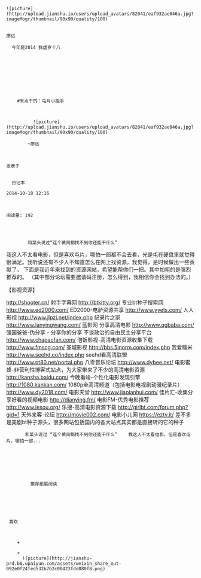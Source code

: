 
    
  
    ![picture](http://upload.jianshu.io/users/upload_avatars/82041/eaf932ae046a.jpg?imageMogr/thumbnail/90x90/quality/100)
    

    廖远
  
      今年是2014 我虚岁十八

  
  
    
  


    
      
        #来点干的：屯片小能手
        
          
            
              ![picture](http://upload.jianshu.io/users/upload_avatars/82041/eaf932ae046a.jpg?imageMogr/thumbnail/90x90/quality/100)
            
            +廖远
        
        
    
    发表于 

    
      日记本

    2014-10-18 12:16

    

    阅读量: 192
  


        
            和菜头说过“连个黄网都找不到你还能干什么” 
  我这人不太看电影，但是喜欢屯片，哪怕一部都不会去看，光是屯在硬盘里就觉得很满足。我听说还有不少人不知道怎么在网上找资源，我觉得，是时候做出一些贡献了。
  下面是我近年来找到的资源网站，希望能帮你们一把。其中加粗的是强烈推荐的。
  （其中部分论坛需要邀请码注册，怎么得到，我相信你会找到办法的。）
  

  【影视资源】

  http://shooter.cn/
  射手字幕网
  http://btkitty.org/
  专业bt种子搜索网
  http://www.ed2000.com/
  ED2000-电驴资源共享
  http://www.yyets.com/
  人人影视
  http://www.jlpzj.net/index.php
  纪录片之家
  http://www.lanyingwang.com/
  蓝影网 分享高清电影
  http://www.qgbaba.com/
  强国爸爸-伪分享 - 分享你的分享 不谈政治的自由民主分享平台
  http://www.chapaofan.com/
  泡饭影视-高清电影资源收集下载
  http://www.fmscg.com/
  圣城影视
  http://bbs.5inorm.com/index.php
  我爱糯米
  http://www.seehd.co/index.php
  seehd看高清联盟
  http://www.pt80.net/portal.php
  八零音乐论坛
  http://www.dybee.net/
  电影蜜蜂-非营利性博客式站点，为大家带来了不少的高清电影资源
  http://kansha.baidu.com/
  今晚看啥-个性化电影发现引擎
  http://1080.kankan.com/
  1080p全高清频道（包括电影电视剧动漫纪录片）
  http://www.dy2018.com/
  电影天堂
  http://www.jiapianhui.com/
  佳片汇-收集分享好看的视频电影
  http://dianying.fm/
  电影FM-优秀电影推荐
  http://www.lesou.org/
  乐搜-高清电影资源下载
  http://girlbt.com/forum.php?gid=1
  天外来客-论坛
  http://movie002.com/
  电影小儿网
  https://eztv.it/
  差不多是美剧bt种子源头，很多网站包括国内的各大站点其实都是直接转的它的种子

        
           和菜头说过 “连个黄网都找不到你还能干什么”    我这人不太看电影，但是喜欢屯片，哪怕一部...
      
    
    
      
      
      
          
             推荐拓展阅读
        
      
    
    
      
          
     喜欢

      
      
        +
                  
        +
          ![picture](http://jianshu-prd.b0.upaiyun.com/assets/weixin_share_out-092e0f24fed532b7b2c00423fdd080f8.png)
        
      
    
  


